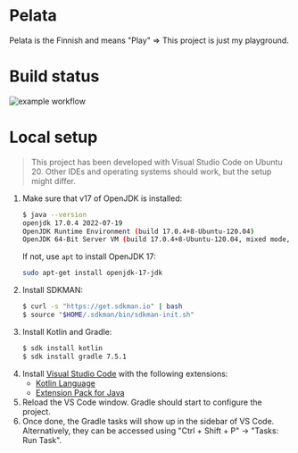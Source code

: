 # Pelata

Pelata is the Finnish and means "Play" => This project is just my playground.

# Build status
![example workflow](https://github.com/stby4/pelata-pace/actions/workflows/gradle.yml/badge.svg)

# Local setup
> This project has been developed with Visual Studio Code on Ubuntu 20. Other IDEs and operating systems should work, but the setup might differ.

1. Make sure that v17 of OpenJDK is installed:
   ```bash
   $ java --version
   openjdk 17.0.4 2022-07-19
   OpenJDK Runtime Environment (build 17.0.4+8-Ubuntu-120.04)
   OpenJDK 64-Bit Server VM (build 17.0.4+8-Ubuntu-120.04, mixed mode, sharing)
   ```
   If not, use `apt` to install OpenJDK 17:
   ```bash
   sudo apt-get install openjdk-17-jdk
   ```
1. Install SDKMAN:
   ```bash
   $ curl -s "https://get.sdkman.io" | bash
   $ source "$HOME/.sdkman/bin/sdkman-init.sh"
   ```
1. Install Kotlin and Gradle:
   ```bash
   $ sdk install kotlin
   $ sdk install gradle 7.5.1
   ```
1. Install [Visual Studio Code](https://code.visualstudio.com/) with the following extensions:
   - [Kotlin Language](https://marketplace.visualstudio.com/items?itemName=mathiasfrohlich.Kotlin)
   - [Extension Pack for Java](https://marketplace.visualstudio.com/items?itemName=vscjava.vscode-java-pack)
1. Reload the VS Code window. Gradle should start to configure the project.
1. Once done, the Gradle tasks will show up in the sidebar of VS Code. Alternatively, they can be accessed using "Ctrl + Shift + P" -> "Tasks: Run Task".